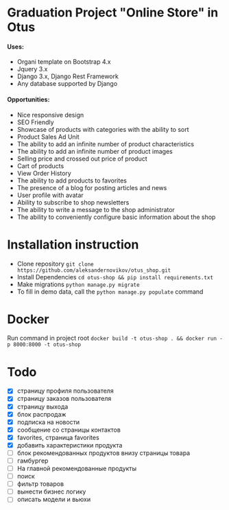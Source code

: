 # Graduation Project "Online Store" in Otus
#### Uses:
 - Organi template on Bootstrap 4.x
 - Jquery 3.x
 - Django 3.x, Django Rest Framework
 - Any database supported by Django


#### Opportunities:

 - Nice responsive design 
 - SEO Friendly
 - Showcase of products with categories with the ability to sort
 - Product Sales Ad Unit
 - The ability to add an infinite number of product characteristics
 - The ability to add an infinite number of product images
 - Selling price and crossed out price of product
 - Cart of products
 - View Order History
 - The ability to add products to favorites
 - The presence of a blog for posting articles and news
 - User profile with avatar
 - Ability to subscribe to shop newsletters
 - The ability to write a message to the shop administrator
 - The ability to conveniently configure basic information about the shop
 
# Installation instruction
 - Clone repository `git clone https://github.com/aleksandernovikov/otus_shop.git`
 - Install Dependencies `cd otus-shop && pip install requirements.txt`
 - Make migrations `python manage.py migrate`
 - To fill in demo data, call the `python manage.py populate` command
 
# Docker
Run command in project root `docker build -t otus-shop . && docker run -p 8000:8000 -t otus-shop`

# Todo
- [x] страницу профиля пользователя
- [x] страницу заказов пользователя
- [x] страницу выхода
- [x] блок распродаж
- [x] подписка на новости
- [x] сообщение со страницы контактов
- [x] favorites, страница favorites
- [x] добавить характеристики продукта
- [ ] блок рекомендованных продуктов внизу страницы товара
- [ ] гамбургер
- [ ] На главной рекомендованные продукты
- [ ] поиск
- [ ] фильтр товаров
- [ ] вынести бизнес логику
- [ ] описать модели и вьюхи

